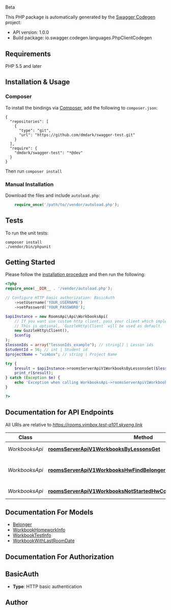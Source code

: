 # 
Beta

This PHP package is automatically generated by the [Swagger Codegen](https://github.com/swagger-api/swagger-codegen) project:

- API version: 1.0.0
- Build package: io.swagger.codegen.languages.PhpClientCodegen

## Requirements

PHP 5.5 and later

## Installation & Usage
### Composer

To install the bindings via [Composer](http://getcomposer.org/), add the following to `composer.json`:

```
{
  "repositories": [
    {
      "type": "git",
      "url": "https://github.com/dmdark/swagger-test.git"
    }
  ],
  "require": {
    "dmdark/swagger-test": "*@dev"
  }
}
```

Then run `composer install`

### Manual Installation

Download the files and include `autoload.php`:

```php
    require_once('/path/to//vendor/autoload.php');
```

## Tests

To run the unit tests:

```
composer install
./vendor/bin/phpunit
```

## Getting Started

Please follow the [installation procedure](#installation--usage) and then run the following:

```php
<?php
require_once(__DIR__ . '/vendor/autoload.php');

// Configure HTTP basic authorization: BasicAuth
    ->setUsername('YOUR_USERNAME')
    ->setPassword('YOUR_PASSWORD');

$apiInstance = new RoomsApi\Api\WorkbooksApi(
    // If you want use custom http client, pass your client which implements `GuzzleHttp\ClientInterface`.
    // This is optional, `GuzzleHttp\Client` will be used as default.
    new GuzzleHttp\Client(),
    $config
);
$lessonIds = array("lessonIds_example"); // string[] | Lesson ids
$studentId = 56; // int | Student id
$projectName = "vimbox"; // string | Project Name

try {
    $result = $apiInstance->roomsServerApiV1WorkbooksByLessonsGet($lessonIds, $studentId, $projectName);
    print_r($result);
} catch (Exception $e) {
    echo 'Exception when calling WorkbooksApi->roomsServerApiV1WorkbooksByLessonsGet: ', $e->getMessage(), PHP_EOL;
}

?>
```

## Documentation for API Endpoints

All URIs are relative to *https://rooms.vimbox.test-a101.skyeng.link*

Class | Method | HTTP request | Description
------------ | ------------- | ------------- | -------------
*WorkbooksApi* | [**roomsServerApiV1WorkbooksByLessonsGet**](docs/Api/WorkbooksApi.md#roomsserverapiv1workbooksbylessonsget) | **GET** /rooms/server-api/v1/workbooks/byLessons | Return workbooks with provided lessonIds
*WorkbooksApi* | [**roomsServerApiV1WorkbooksHwFindBelongerForStudentAndStepPairsPost**](docs/Api/WorkbooksApi.md#roomsserverapiv1workbookshwfindbelongerforstudentandsteppairspost) | **POST** /rooms/server-api/v1/workbooks/hw/findBelongerForStudentAndStepPairs | Найти \&quot;владельца\&quot;(ДЗ/Тест) для набора степ/студент.
*WorkbooksApi* | [**roomsServerApiV1WorkbooksNotStartedHwCountGet**](docs/Api/WorkbooksApi.md#roomsserverapiv1workbooksnotstartedhwcountget) | **GET** /rooms/server-api/v1/workbooks/notStartedHwCount | Return count not started homeworks


## Documentation For Models

 - [Belonger](docs/Model/Belonger.md)
 - [WorkbookHomeworkInfo](docs/Model/WorkbookHomeworkInfo.md)
 - [WorkbookTestInfo](docs/Model/WorkbookTestInfo.md)
 - [WorkbookWithLastRoomDate](docs/Model/WorkbookWithLastRoomDate.md)


## Documentation For Authorization


## BasicAuth

- **Type**: HTTP basic authentication


## Author




